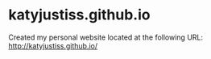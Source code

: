# katyjustiss.github.io

Created my personal website located at the following URL: http://katyjustiss.github.io/
